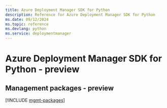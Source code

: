 ```yaml
---
title: Azure Deployment Manager SDK for Python
description: Reference for Azure Deployment Manager SDK for Python
ms.date: 09/12/2024
ms.topic: reference
ms.devlang: python
ms.service: deploymentmanager
---
```

# Azure Deployment Manager SDK for Python - preview

## Management packages - preview
[!INCLUDE [mgmt-packages](deployment-manager-mgmt-index.md)]